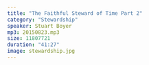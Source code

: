 ```yaml
---
title: "The Faithful Steward of Time Part 2"
category: "Stewardship"
speaker: Stuart Boyer
mp3: 20150823.mp3
size: 11807721
duration: "41:27"
image: stewardship.jpg
---
```

